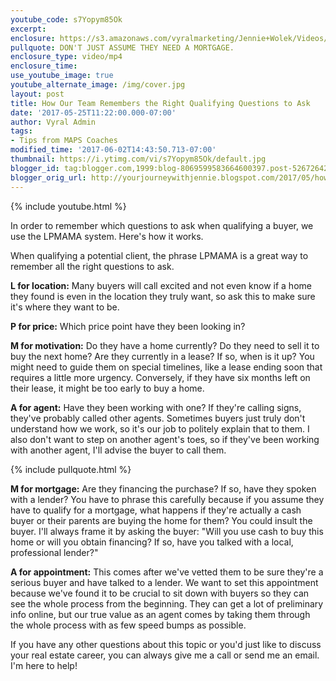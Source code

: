 ```yaml
---
youtube_code: s7Yopym85Ok
excerpt:
enclosure: https://s3.amazonaws.com/vyralmarketing/Jennie+Wolek/Videos/May+17/Tulsa+Real+Estate+Agent-+Qualifying+clients+with+LPMAMA.mp4
pullquote: DON'T JUST ASSUME THEY NEED A MORTGAGE.
enclosure_type: video/mp4
enclosure_time:
use_youtube_image: true
youtube_alternate_image: /img/cover.jpg
layout: post
title: How Our Team Remembers the Right Qualifying Questions to Ask
date: '2017-05-25T11:22:00.000-07:00'
author: Vyral Admin
tags:
- Tips from MAPS Coaches
modified_time: '2017-06-02T14:43:50.713-07:00'
thumbnail: https://i.ytimg.com/vi/s7Yopym85Ok/default.jpg
blogger_id: tag:blogger.com,1999:blog-8069599583664600397.post-5267264293437084870
blogger_orig_url: http://yourjourneywithjennie.blogspot.com/2017/05/how-our-team-remembers-right-qualifying.html
---
```

{% include youtube.html %}

In order to remember which questions to ask when qualifying a buyer, we use the LPMAMA system. Here's how it works.

When qualifying a potential client, the phrase LPMAMA is a great way to remember all the right questions to ask.

**L for location:** Many buyers will call excited and not even know if a home they found is even in the location they truly want, so ask this to make sure it's where they want to be.

**P for price:** Which price point have they been looking in?

**M for motivation:** Do they have a home currently? Do they need to sell it to buy the next home? Are they currently in a lease? If so, when is it up? You might need to guide them on special timelines, like a lease ending soon that requires a little more urgency. Conversely, if they have six months left on their lease, it might be too early to buy a home.

**A for agent:** Have they been working with one? If they're calling signs, they've probably called other agents. Sometimes buyers just truly don't understand how we work, so it's our job to politely explain that to them. I also don't want to step on another agent's toes, so if they've been working with another agent, I'll advise the buyer to call them.  

{% include pullquote.html %}

**M for mortgage:** Are they financing the purchase? If so, have they spoken with a lender? You have to phrase this carefully because if you assume they have to qualify for a mortgage, what happens if they're actually a cash buyer or their parents are buying the home for them? You could insult the buyer. I'll always frame it by asking the buyer: "Will you use cash to buy this home or will you obtain financing? If so, have you talked with a local, professional lender?"

**A for appointment:** This comes after we've vetted them to be sure they're a serious buyer and have talked to a lender. We want to set this appointment because we've found it to be crucial to sit down with buyers so they can see the whole process from the beginning. They can get a lot of preliminary info online, but our true value as an agent comes by taking them through the whole process with as few speed bumps as possible.

If you have any other questions about this topic or you'd just like to discuss your real estate career, you can always give me a call or send me an email. I'm here to help!
